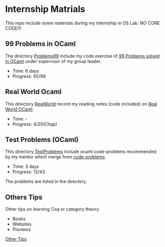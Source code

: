 # Internship Matrials

This repo include some materials during my internship in OS Lab. NO CORE CODE!!!

## 99 Problems in OCaml

The directory [Problems99](Problems) include my code exercise of [99 Problems solved in OCaml](https://ocaml.org/learn/tutorials/99problems.html) under supervisor of my group leader.

- Time: 6 days
- Progress: 65/99

## Real World Ocaml

This directory [RealWorld](RealWorld) record my reading notes (code included) on [Real World OCaml](https://dev.realworldocaml.org/install.html).

- Time: -
- Progress: 4/25(Chap)

## Test Problems (OCaml)

This directory [TestProblems](TestProblems) include ocaml code-problems recommended by my mentor which merge from [code-problems](https://github.com/yuanqing/code-problems).

- Time: 3 days
- Progress: 12/43

The problems are listed in the directory.

## Others Tips

Other tips on learning Coq or category theory.

- Books
- Websites
- Pioneers

[Other Tips](sometips.md)

<!-- TODO -->
